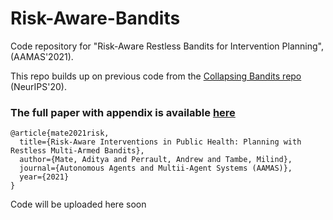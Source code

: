 # Risk-Aware-Bandits

Code repository for "Risk-Aware Restless Bandits for Intervention Planning", (AAMAS'2021). 

This repo builds up on previous code from the [Collapsing Bandits repo](https://github.com/AdityaMate/collapsing_bandits) (NeurIPS'20).  

### The full paper with appendix is available [here](https://teamcore.seas.harvard.edu/files/teamcore/files/Risk-Aware-Bandits.pdf)

```
@article{mate2021risk,
  title={Risk-Aware Interventions in Public Health: Planning with Restless Multi-Armed Bandits},
  author={Mate, Aditya and Perrault, Andrew and Tambe, Milind},
  journal={Autonomous Agents and Multii-Agent Systems (AAMAS)},
  year={2021}
}
```

Code will be uploaded here soon
